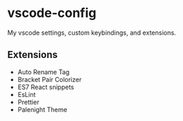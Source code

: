 # vscode-config
My vscode settings, custom keybindings, and extensions.

## Extensions
- Auto Rename Tag
- Bracket Pair Colorizer
- ES7 React snippets
- EsLint
- Prettier
- Palenight Theme
